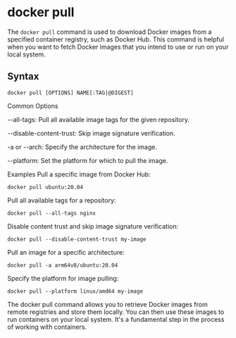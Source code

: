 # docker pull

The `docker pull` command is used to download Docker images from a specified container registry, such as Docker Hub. This command is helpful when you want to fetch Docker images that you intend to use or run on your local system.

## Syntax

```shell
docker pull [OPTIONS] NAME[:TAG|@DIGEST]
```

Common Options

--all-tags: Pull all available image tags for the given repository.

--disable-content-trust: Skip image signature verification.

-a or --arch: Specify the architecture for the image.

--platform: Set the platform for which to pull the image.

Examples
Pull a specific image from Docker Hub:

```shell
docker pull ubuntu:20.04
```

Pull all available tags for a repository:

```shell
docker pull --all-tags nginx
```
Disable content trust and skip image signature verification:

```shell
docker pull --disable-content-trust my-image
```

Pull an image for a specific architecture:

```shell
docker pull -a arm64v8/ubuntu:20.04
```

Specify the platform for image pulling:

```shell
docker pull --platform linux/amd64 my-image
```

The docker pull command allows you to retrieve Docker images from remote registries and store them locally. You can then use these images to run containers on your local system. It's a fundamental step in the process of working with containers.

